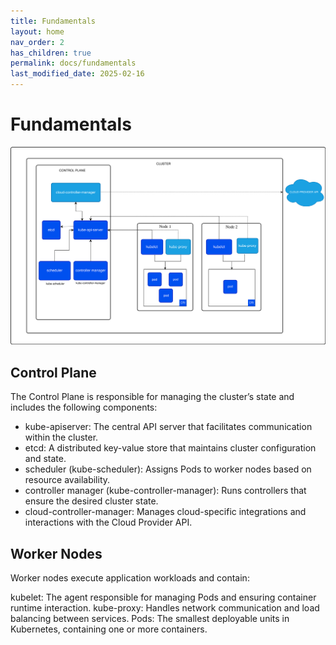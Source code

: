 ```yaml
---
title: Fundamentals
layout: home
nav_order: 2
has_children: true
permalink: docs/fundamentals
last_modified_date: 2025-02-16
---
```

# Fundamentals

![fundamentals](/assets/images/001fundamentals/001architecture/kubernetes-cluster-architecture.svg)


## Control Plane
The Control Plane is responsible for managing the cluster’s state and includes the following components:

* kube-apiserver: The central API server that facilitates communication within the cluster.
* etcd: A distributed key-value store that maintains cluster configuration and state.
* scheduler (kube-scheduler): Assigns Pods to worker nodes based on resource availability.
* controller manager (kube-controller-manager): Runs controllers that ensure the desired cluster state.
* cloud-controller-manager: Manages cloud-specific integrations and interactions with the Cloud Provider API.

## Worker Nodes
Worker nodes execute application workloads and contain:

kubelet: The agent responsible for managing Pods and ensuring container runtime interaction.
kube-proxy: Handles network communication and load balancing between services.
Pods: The smallest deployable units in Kubernetes, containing one or more containers.
